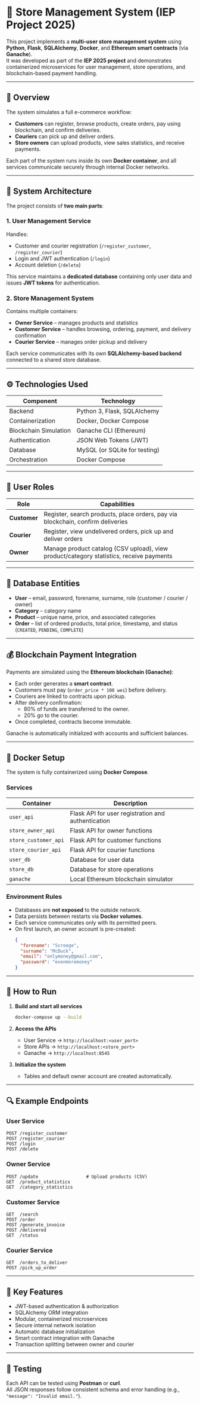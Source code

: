 # 🏪 Store Management System (IEP Project 2025)

This project implements a **multi-user store management system** using **Python**, **Flask**, **SQLAlchemy**, **Docker**, and **Ethereum smart contracts** (via **Ganache**).  
It was developed as part of the **IEP 2025 project** and demonstrates containerized microservices for user management, store operations, and blockchain-based payment handling.

---

## 📘 Overview

The system simulates a full e-commerce workflow:
- **Customers** can register, browse products, create orders, pay using blockchain, and confirm deliveries.  
- **Couriers** can pick up and deliver orders.  
- **Store owners** can upload products, view sales statistics, and receive payments.  

Each part of the system runs inside its own **Docker container**, and all services communicate securely through internal Docker networks.

---

## 🧩 System Architecture

The project consists of **two main parts**:

### 1. User Management Service
Handles:
- Customer and courier registration (`/register_customer`, `/register_courier`)
- Login and JWT authentication (`/login`)
- Account deletion (`/delete`)

This service maintains a **dedicated database** containing only user data and issues **JWT tokens** for authentication.

### 2. Store Management System
Contains multiple containers:
- **Owner Service** – manages products and statistics  
- **Customer Service** – handles browsing, ordering, payment, and delivery confirmation  
- **Courier Service** – manages order pickup and delivery  

Each service communicates with its own **SQLAlchemy-based backend** connected to a shared store database.

---

## ⚙️ Technologies Used

| Component | Technology |
|------------|-------------|
| Backend | Python 3, Flask, SQLAlchemy |
| Containerization | Docker, Docker Compose |
| Blockchain Simulation | Ganache CLI (Ethereum) |
| Authentication | JSON Web Tokens (JWT) |
| Database | MySQL (or SQLite for testing) |
| Orchestration | Docker Compose |

---

## 🔐 User Roles

| Role | Capabilities |
|------|---------------|
| **Customer** | Register, search products, place orders, pay via blockchain, confirm deliveries |
| **Courier** | Register, view undelivered orders, pick up and deliver orders |
| **Owner** | Manage product catalog (CSV upload), view product/category statistics, receive payments |

---

## 💾 Database Entities

- **User** – email, password, forename, surname, role (customer / courier / owner)
- **Category** – category name
- **Product** – unique name, price, and associated categories
- **Order** – list of ordered products, total price, timestamp, and status (`CREATED`, `PENDING`, `COMPLETE`)

---

## 💰 Blockchain Payment Integration

Payments are simulated using the **Ethereum blockchain (Ganache)**:
- Each order generates a **smart contract**.
- Customers must pay (`order_price * 100 wei`) before delivery.
- Couriers are linked to contracts upon pickup.
- After delivery confirmation:
  - 80% of funds are transferred to the owner.
  - 20% go to the courier.
- Once completed, contracts become immutable.

Ganache is automatically initialized with accounts and sufficient balances.

---

## 🐳 Docker Setup

The system is fully containerized using **Docker Compose**.

### Services

| Container | Description |
|------------|-------------|
| `user_api` | Flask API for user registration and authentication |
| `store_owner_api` | Flask API for owner functions |
| `store_customer_api` | Flask API for customer functions |
| `store_courier_api` | Flask API for courier functions |
| `user_db` | Database for user data |
| `store_db` | Database for store operations |
| `ganache` | Local Ethereum blockchain simulator |

### Environment Rules
- Databases are **not exposed** to the outside network.  
- Data persists between restarts via **Docker volumes**.  
- Each service communicates only with its permitted peers.  
- On first launch, an owner account is pre-created:
  ```json
  {
    "forename": "Scrooge",
    "surname": "McDuck",
    "email": "onlymoney@gmail.com",
    "password": "evenmoremoney"
  }
  ```

---

## 🚀 How to Run

1. **Build and start all services**
   ```bash
   docker-compose up --build
   ```

2. **Access the APIs**
   - User Service → `http://localhost:<user_port>`
   - Store APIs → `http://localhost:<store_port>`
   - Ganache → `http://localhost:8545`

3. **Initialize the system**
   - Tables and default owner account are created automatically.

---

## 🔍 Example Endpoints

### User Service
```
POST /register_customer
POST /register_courier
POST /login
POST /delete
```

### Owner Service
```
POST /update                  # Upload products (CSV)
GET  /product_statistics
GET  /category_statistics
```

### Customer Service
```
GET  /search
POST /order
POST /generate_invoice
POST /delivered
GET  /status
```

### Courier Service
```
GET  /orders_to_deliver
POST /pick_up_order
```

---

## 🧠 Key Features

- JWT-based authentication & authorization  
- SQLAlchemy ORM integration  
- Modular, containerized microservices  
- Secure internal network isolation  
- Automatic database initialization  
- Smart contract integration with Ganache  
- Transaction splitting between owner and courier  

---

## 🧪 Testing

Each API can be tested using **Postman** or **curl**.  
All JSON responses follow consistent schema and error handling (e.g., `"message": "Invalid email."`).
